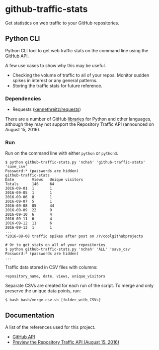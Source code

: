 # github-traffic-stats

Get statistics on web traffic to your GitHub repositories.

## Python CLI

Python CLI tool to get web traffic stats on the command line using the GitHub API.

A few use cases to show why this may be useful.

- Checking the volume of traffic to all of your repos. Monitor sudden spikes in interest or any general patterns.
- Storing the traffic stats for future reference.

### Dependencies

- Requests ([kennethreitz/requests](https://github.com/kennethreitz/requests))

There are a number of GitHub [libraries](https://developer.github.com/libraries/) for Python and other languages, although they may not support the Repository Traffic API (announced on August 15, 2016).

### Run

Run on the command line with either `python` or `python3`.

```
$ python github-traffic-stats.py 'nchah' 'github-traffic-stats' 'save_csv'
Password:* (passwords are hidden)
github-traffic-stats
Date        Views   Unique visitors
Totals      146     64
2016-09-01  1       1
2016-09-05  1       1
2016-09-06  8       1
2016-09-07  5       1
2016-09-08  85      44
2016-09-09  22      9
2016-09-10  6       4
2016-09-11  6       4
2016-09-12  11      6
2016-09-13  1       1
...
*2016-08-08 traffic spikes after post on /r/coolgithubprojects

# Or to get stats on all of your repositories
$ python github-traffic-stats.py 'nchah' 'ALL' 'save_csv'
Password:* (passwords are hidden)
...

```

Traffic data stored in CSV files with columns:
```
repository_name, date, views, unique_visitors
```

Separate CSVs are created for each run of the script.
To merge and only preserve the unique data points, run:

```
$ bash bash/merge-csv.sh [folder_with_CSVs]
```


## Documentation

A list of the references used for this project.

- [GitHub API](https://developer.github.com/v3/)
- [Preview the Repository Traffic API (August 15, 2016)](https://developer.github.com/changes/2016-08-15-traffic-api-preview/)

